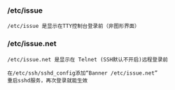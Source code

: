 ### /etc/issue
```
/etc/issue 是显示在TTY控制台登录前（非图形界面）
```

### /etc/issue.net
```
/etc/issue.net 是显示在 Telnet (SSH默认不开启)远程登录前

在/etc/ssh/sshd_config添加“Banner /etc/issue.net”
重启sshd服务，再次登录就能生效
```